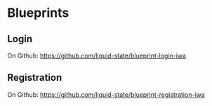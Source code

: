 # Blueprints

## Login

On Github: https://github.com/liquid-state/blueprint-login-iwa

## Registration

On Github: https://github.com/liquid-state/blueprint-registration-iwa